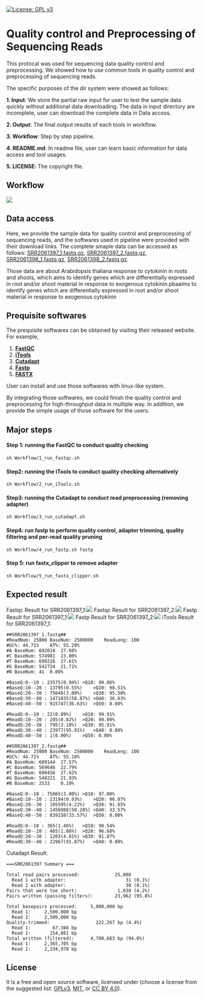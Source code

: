 [![License: GPL v3](https://img.shields.io/badge/License-GPL%20v3-blue.svg)](http://www.gnu.org/licenses/gpl-3.0)

# Quality control and Preprocessing of Sequencing Reads

This protocal was used for sequencing data quality control and preprocessing. We showed how to use common tools in quality control and preprocessing of sequencing reads.

The specific purposes of the dir system were showed as follows:

  __1. Input__: We store the partial raw input for user to test the sample data quickly without additional data downloading.  The data in input directory are incomplete, user can download the complete data in Data access.
  
  __2. Output__: The final output results of each tools in workflow.
  
  __3. Workflow__: Step by step pipeline. 
  
  __4. README.md__: In readme file, user can learn basic information for data access and tool usages.
  
  __5. LICENSE__: The copyright file.


## Workflow

![](Workflow/workflow.svg)



## Data access

Here, we provide the sample data for quality control and preprocessing of sequencing reads, and the softwares used in pipeline were provided with their download links.
The complete smaple data can be accessed as follows:
[SRR2061397_1.fastq.gz](http://ftp.sra.ebi.ac.uk/vol1/fastq/SRR206/007/SRR2061397/SRR2061397_1.fastq.gz),
[SRR2061397_2.fastq.gz](http://ftp.sra.ebi.ac.uk/vol1/fastq/SRR206/007/SRR2061397/SRR2061397_2.fastq.gz), 
[SRR2061398_1.fastq.gz](http://ftp.sra.ebi.ac.uk/vol1/fastq/SRR206/008/SRR2061398/SRR2061398_1.fastq.gz), 
[SRR2061398_2.fastq.gz](http://ftp.sra.ebi.ac.uk/vol1/fastq/SRR206/008/SRR2061398/SRR2061398_2.fastq.gz). 

Those data are about Arabidopsis thaliana response to cytokinin in roots and shoots, which aims to identify genes which are differentially expressed in root and/or shoot material in response to exogenous cytokinin.pbaaims to identify genes which are differentially expressed in root and/or shoot material in response to exogenous cytokinin

## Prequisite softwares

The prequisite softwares can be obtained by visiting their released website. For example,
1. [__FastQC__](https://codeload.github.com/s-andrews/FastQC/zip/refs/heads/master)
2. [__iTools__](https://github.com/BGI-shenzhen/Reseqtools/blob/master/iTools_Code20180520.tar.gz)
3. [__Cutadapt__](https://codeload.github.com/jamescasbon/cutadapt/zip/refs/heads/master)
4. [__Fastp__](https://codeload.github.com/OpenGene/fastp/zip/refs/heads/master)
5. [__FASTX__](https://codeload.github.com/agordon/fastx_toolkit/zip/refs/heads/master)

User can install and use those softwares with linux-like system.

By integrating those softwares, we could finish the quality control and preprocessing for high-throughput data in multiple way. In addition, we provide the simple usage of those software for the users.

## Major steps

#### Step 1: running the FastQC to conduct quality checking

```
sh Workflow/1_run_fastqc.sh
```

#### Step2: running the iTools to conduct quality checking alternatively

```
sh Workflow/2_run_iTools.sh
```

#### Step3: running the Cutadapt to conduct read preprocessing (removing adapter)

```
sh Workflow/3_run_cutadapt.sh
```
#### Step4: run fastp to perform quality control, adapter trimming, quality filtering and per-read quality pruning

```
sh Workflow/4_run_fastp.sh fastp
```
#### Step 5: run fastx_clipper to remove adapter

```
sh Workflow/5_run_fastx_clipper.sh
```

## Expected result

Fastqc Result for SRR2061397_1:![](graphs/fastqc1.png)
Fastqc Result for SRR2061397_2:![](graphs/fastqc2.png)
Fastp Result for SRR2061397_1:![](graphs/fastp_after1.png)
Fastp Result for SRR2061397_2:![](graphs/fastp_after2.png)
iTools Result for SRR2061397_1:
```
##SRR2061397_1.fastq##
#ReadNum: 25000	BaseNum: 2500000	ReadLeng: 100
#GC%: 44.71%	AT%: 55.29%
#A BaseNum: 692018	27.68%
#C BaseNum: 574981	23.00%
#T BaseNum: 690226	27.61%
#G BaseNum: 542734	21.71%
#N BaseNum: 41	0.00%

#BaseQ:0--10 : 23575(0.94%)	>Q10: 99.06%
#BaseQ:10--20 : 13795(0.55%)	>Q20: 98.51%
#BaseQ:20--30 : 75048(3.00%)	>Q30: 95.50%
#BaseQ:30--40 : 1471835(58.87%)	>Q40: 36.63%
#BaseQ:40--50 : 915747(36.63%)	>Q50: 0.00%

#ReadQ:0--10 : 22(0.09%)	>Q10: 99.91%
#ReadQ:10--20 : 205(0.82%)	>Q20: 99.09%
#ReadQ:20--30 : 795(3.18%)	>Q30: 95.91%
#ReadQ:30--40 : 23977(95.91%)	>Q40: 0.00%
#ReadQ:40--50 : 1(0.00%)	>Q50: 0.00%

##SRR2061397_2.fastq##
#ReadNum: 25000	BaseNum: 2500000	ReadLeng: 100
#GC%: 44.71%	AT%: 55.18%
#A BaseNum: 689144	27.57%
#C BaseNum: 569646	22.79%
#T BaseNum: 690456	27.62%
#G BaseNum: 548221	21.93%
#N BaseNum: 2533	0.10%

#BaseQ:0--10 : 75065(3.00%)	>Q10: 97.00%
#BaseQ:10--20 : 23194(0.93%)	>Q20: 96.07%
#BaseQ:20--30 : 105595(4.22%)	>Q30: 91.85%
#BaseQ:30--40 : 1456988(58.28%)	>Q40: 33.57%
#BaseQ:40--50 : 839158(33.57%)	>Q50: 0.00%

#ReadQ:0--10 : 365(1.46%)	>Q10: 98.54%
#ReadQ:10--20 : 465(1.86%)	>Q20: 96.68%
#ReadQ:20--30 : 1203(4.81%)	>Q30: 91.87%
#ReadQ:30--40 : 22967(91.87%)	>Q40: 0.00%

```
Cutadapt Result:
```
===SRR2061397 Summary ===

Total read pairs processed:             25,000
  Read 1 with adapter:                      31 (0.1%)
  Read 2 with adapter:                      30 (0.1%)
Pairs that were too short:               1,038 (4.2%)
Pairs written (passing filters):        23,962 (95.8%)

Total basepairs processed:     5,000,000 bp
  Read 1:     2,500,000 bp
  Read 2:     2,500,000 bp
Quality-trimmed:                 222,267 bp (4.4%)
  Read 1:        67,386 bp
  Read 2:       154,881 bp
Total written (filtered):      4,700,683 bp (94.0%)
  Read 1:     2,365,705 bp
  Read 2:     2,334,978 bp
```
## License
It is a free and open source software, licensed under []() (choose a license from the suggested list:  [GPLv3](https://github.com/github/choosealicense.com/blob/gh-pages/_licenses/gpl-3.0.txt), [MIT](https://github.com/github/choosealicense.com/blob/gh-pages/LICENSE.md), or [CC BY 4.0](https://github.com/github/choosealicense.com/blob/gh-pages/_licenses/cc-by-4.0.txt)).
